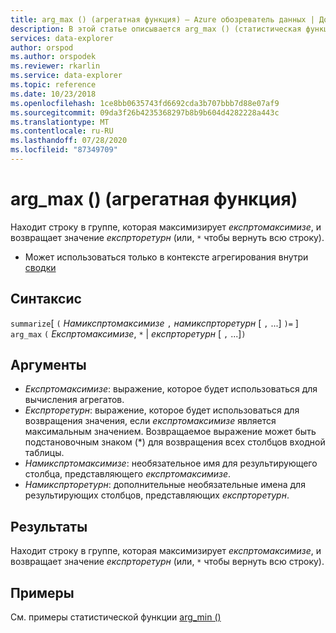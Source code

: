 ```yaml
---
title: arg_max () (агрегатная функция) — Azure обозреватель данных | Документация Майкрософт
description: В этой статье описывается arg_max () (статистическая функция) в обозреватель данных Azure.
services: data-explorer
author: orspod
ms.author: orspodek
ms.reviewer: rkarlin
ms.service: data-explorer
ms.topic: reference
ms.date: 10/23/2018
ms.openlocfilehash: 1ce8bb0635743fd6692cda3b707bbb7d88e07af9
ms.sourcegitcommit: 09da3f26b4235368297b8b9b604d4282228a443c
ms.translationtype: MT
ms.contentlocale: ru-RU
ms.lasthandoff: 07/28/2020
ms.locfileid: "87349709"
---
```

# <a name="arg_max-aggregation-function"></a>arg_max () (агрегатная функция)

Находит строку в группе, которая максимизирует *експртомаксимизе*, и возвращает значение *експрторетурн* (или, `*` чтобы вернуть всю строку).

* Может использоваться только в контексте агрегирования внутри [сводки](summarizeoperator.md)

## <a name="syntax"></a>Синтаксис

`summarize`[ `(` *Намикспртомаксимизе* `,` *намикспрторетурн* [ `,` ...] `)=` ] `arg_max` `(` *Експртомаксимизе*, `*`  |  *експрторетурн* [ `,` ...]`)`

## <a name="arguments"></a>Аргументы

* *Експртомаксимизе*: выражение, которое будет использоваться для вычисления агрегатов. 
* *Експрторетурн*: выражение, которое будет использоваться для возвращения значения, если *експртомаксимизе* является максимальным значением. Возвращаемое выражение может быть подстановочным знаком (*) для возвращения всех столбцов входной таблицы.
* *Намикспртомаксимизе*: необязательное имя для результирующего столбца, представляющего *експртомаксимизе*.
* *Намикспрторетурн*: дополнительные необязательные имена для результирующих столбцов, представляющих *експрторетурн*.

## <a name="returns"></a>Результаты

Находит строку в группе, которая максимизирует *експртомаксимизе*, и возвращает значение *експрторетурн* (или, `*` чтобы вернуть всю строку).

## <a name="examples"></a>Примеры

См. примеры статистической функции [arg_min ()](arg-min-aggfunction.md)